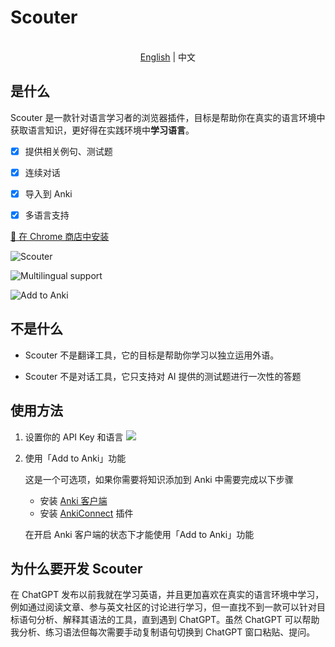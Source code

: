 # Scouter

<p align="center">
    <br> <a href="README.md">English</a> | 中文
</p>

## 是什么

Scouter 是一款针对语言学习者的浏览器插件，目标是帮助你在真实的语言环境中获取语言知识，更好得在实践环境中**学习语言**。

* [x] 提供相关例句、测试题

* [x] 连续对话

* [x] 导入到 Anki

* [x] 多语言支持

[🚀 在 Chrome 商店中安装](https://chrome.google.com/webstore/detail/scouter/mncfcjnabpfoagocanfjglfcpmmnkicb?hl=zh-CN&authuser=0)

![Scouter](https://jiangzilong-image.oss-cn-beijing.aliyuncs.com/uPic/Frame8720230510130846.png)

![Multilingual support](https://jiangzilong-image.oss-cn-beijing.aliyuncs.com/uPic/Frame6220230510130857.png)

![Add to Anki](https://jiangzilong-image.oss-cn-beijing.aliyuncs.com/uPic/Frame5620230510130905.png)

## 不是什么

* Scouter 不是翻译工具，它的目标是帮助你学习以独立运用外语。

* Scouter 不是对话工具，它只支持对 AI 提供的测试题进行一次性的答题

## 使用方法

1. 设置你的 API Key 和语言
![](https://jiangzilong-image.oss-cn-beijing.aliyuncs.com/uPic/j9cVoy20230330112929.jpg)

2. 使用「Add to Anki」功能

    这是一个可选项，如果你需要将知识添加到 Anki 中需要完成以下步骤
    - 安装 [Anki 客户端](https://apps.ankiweb.net/)
    - 安装 [AnkiConnect](https://ankiweb.net/shared/info/2055492159) 插件

    在开启 Anki 客户端的状态下才能使用「Add to Anki」功能

## 为什么要开发 Scouter

在 ChatGPT 发布以前我就在学习英语，并且更加喜欢在真实的语言环境中学习，例如通过阅读文章、参与英文社区的讨论进行学习，但一直找不到一款可以针对目标语句分析、解释其语法的工具，直到遇到 ChatGPT。虽然 ChatGPT 可以帮助我分析、练习语法但每次需要手动复制语句切换到 ChatGPT 窗口粘贴、提问。